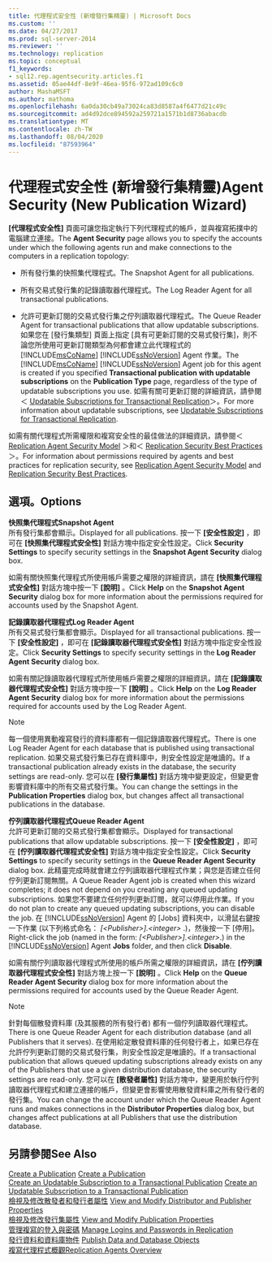 ```yaml
---
title: 代理程式安全性 (新增發行集精靈) | Microsoft Docs
ms.custom: ''
ms.date: 04/27/2017
ms.prod: sql-server-2014
ms.reviewer: ''
ms.technology: replication
ms.topic: conceptual
f1_keywords:
- sql12.rep.agentsecurity.articles.f1
ms.assetid: 05ae44df-8e9f-46ea-95f6-972ad109c6c0
author: MashaMSFT
ms.author: mathoma
ms.openlocfilehash: 6a0da30cb49a73024ca83d8587a4f6477d21c49c
ms.sourcegitcommit: ad4d92dce894592a259721a1571b1d8736abacdb
ms.translationtype: MT
ms.contentlocale: zh-TW
ms.lasthandoff: 08/04/2020
ms.locfileid: "87593964"
---
```

# <a name="agent-security-new-publication-wizard"></a><span data-ttu-id="bedb2-102">代理程式安全性 (新增發行集精靈)</span><span class="sxs-lookup"><span data-stu-id="bedb2-102">Agent Security (New Publication Wizard)</span></span>
  <span data-ttu-id="bedb2-103">**[代理程式安全性]** 頁面可讓您指定執行下列代理程式的帳戶，並與複寫拓撲中的電腦建立連接。</span><span class="sxs-lookup"><span data-stu-id="bedb2-103">The **Agent Security** page allows you to specify the accounts under which the following agents run and make connections to the computers in a replication topology:</span></span>  
  
-   <span data-ttu-id="bedb2-104">所有發行集的快照集代理程式。</span><span class="sxs-lookup"><span data-stu-id="bedb2-104">The Snapshot Agent for all publications.</span></span>  
  
-   <span data-ttu-id="bedb2-105">所有交易式發行集的記錄讀取器代理程式。</span><span class="sxs-lookup"><span data-stu-id="bedb2-105">The Log Reader Agent for all transactional publications.</span></span>  
  
-   <span data-ttu-id="bedb2-106">允許可更新訂閱的交易式發行集之佇列讀取器代理程式。</span><span class="sxs-lookup"><span data-stu-id="bedb2-106">The Queue Reader Agent for transactional publications that allow updatable subscriptions.</span></span> <span data-ttu-id="bedb2-107">如果您在 [發行集類型] 頁面上指定 [具有可更新訂閱的交易式發行集]，則不論您所使用可更新訂閱類型為何都會建立此代理程式的 [!INCLUDE[msCoName](../../includes/msconame-md.md)] [!INCLUDE[ssNoVersion](../../includes/ssnoversion-md.md)] Agent 作業。</span><span class="sxs-lookup"><span data-stu-id="bedb2-107">The [!INCLUDE[msCoName](../../includes/msconame-md.md)] [!INCLUDE[ssNoVersion](../../includes/ssnoversion-md.md)] Agent job for this agent is created if you specified **Transactional publication with updatable subscriptions** on the **Publication Type** page, regardless of the type of updatable subscriptions you use.</span></span> <span data-ttu-id="bedb2-108">如需有關可更新訂閱的詳細資訊，請參閱＜ [Updatable Subscriptions for Transactional Replication](transactional/updatable-subscriptions-for-transactional-replication.md)＞。</span><span class="sxs-lookup"><span data-stu-id="bedb2-108">For more information about updatable subscriptions, see [Updatable Subscriptions for Transactional Replication](transactional/updatable-subscriptions-for-transactional-replication.md).</span></span>  
  
 <span data-ttu-id="bedb2-109">如需有關代理程式所需權限和複寫安全性的最佳做法的詳細資訊，請參閱＜ [Replication Agent Security Model](security/replication-agent-security-model.md) ＞和＜ [Replication Security Best Practices](security/replication-security-best-practices.md)＞。</span><span class="sxs-lookup"><span data-stu-id="bedb2-109">For information about permissions required by agents and best practices for replication security, see [Replication Agent Security Model](security/replication-agent-security-model.md) and [Replication Security Best Practices](security/replication-security-best-practices.md).</span></span>  
  
## <a name="options"></a><span data-ttu-id="bedb2-110">選項。</span><span class="sxs-lookup"><span data-stu-id="bedb2-110">Options</span></span>  
 <span data-ttu-id="bedb2-111">**快照集代理程式**</span><span class="sxs-lookup"><span data-stu-id="bedb2-111">**Snapshot Agent**</span></span>  
 <span data-ttu-id="bedb2-112">所有發行集都會顯示。</span><span class="sxs-lookup"><span data-stu-id="bedb2-112">Displayed for all publications.</span></span> <span data-ttu-id="bedb2-113">按一下 **[安全性設定]** ，即可在 **[快照集代理程式安全性]** 對話方塊中指定安全性設定。</span><span class="sxs-lookup"><span data-stu-id="bedb2-113">Click **Security Settings** to specify security settings in the **Snapshot Agent Security** dialog box.</span></span>  
  
 <span data-ttu-id="bedb2-114">如需有關快照集代理程式所使用帳戶需要之權限的詳細資訊，請在 **[快照集代理程式安全性]** 對話方塊中按一下 **[說明]** 。</span><span class="sxs-lookup"><span data-stu-id="bedb2-114">Click **Help** on the **Snapshot Agent Security** dialog box for more information about the permissions required for accounts used by the Snapshot Agent.</span></span>  
  
 <span data-ttu-id="bedb2-115">**記錄讀取器代理程式**</span><span class="sxs-lookup"><span data-stu-id="bedb2-115">**Log Reader Agent**</span></span>  
 <span data-ttu-id="bedb2-116">所有交易式發行集都會顯示。</span><span class="sxs-lookup"><span data-stu-id="bedb2-116">Displayed for all transactional publications.</span></span> <span data-ttu-id="bedb2-117">按一下 **[安全性設定]** ，即可在 **[記錄讀取器代理程式安全性]** 對話方塊中指定安全性設定。</span><span class="sxs-lookup"><span data-stu-id="bedb2-117">Click **Security Settings** to specify security settings in the **Log Reader Agent Security** dialog box.</span></span>  
  
 <span data-ttu-id="bedb2-118">如需有關記錄讀取器代理程式所使用帳戶需要之權限的詳細資訊，請在 **[記錄讀取器代理程式安全性]** 對話方塊中按一下 **[說明]** 。</span><span class="sxs-lookup"><span data-stu-id="bedb2-118">Click **Help** on the **Log Reader Agent Security** dialog box for more information about the permissions required for accounts used by the Log Reader Agent.</span></span>  
  
> [!NOTE]  
>  <span data-ttu-id="bedb2-119">每一個使用異動複寫發行的資料庫都有一個記錄讀取器代理程式。</span><span class="sxs-lookup"><span data-stu-id="bedb2-119">There is one Log Reader Agent for each database that is published using transactional replication.</span></span> <span data-ttu-id="bedb2-120">如果交易式發行集已存在資料庫中，則安全性設定是唯讀的。</span><span class="sxs-lookup"><span data-stu-id="bedb2-120">If a transactional publication already exists in the database, the security settings are read-only.</span></span> <span data-ttu-id="bedb2-121">您可以在 **[發行集屬性]** 對話方塊中變更設定，但變更會影響資料庫中的所有交易式發行集。</span><span class="sxs-lookup"><span data-stu-id="bedb2-121">You can change the settings in the **Publication Properties** dialog box, but changes affect all transactional publications in the database.</span></span>  
  
 <span data-ttu-id="bedb2-122">**佇列讀取器代理程式**</span><span class="sxs-lookup"><span data-stu-id="bedb2-122">**Queue Reader Agent**</span></span>  
 <span data-ttu-id="bedb2-123">允許可更新訂閱的交易式發行集都會顯示。</span><span class="sxs-lookup"><span data-stu-id="bedb2-123">Displayed for transactional publications that allow updatable subscriptions.</span></span> <span data-ttu-id="bedb2-124">按一下 **[安全性設定]** ，即可在 **[佇列讀取器代理程式安全性]** 對話方塊中指定安全性設定。</span><span class="sxs-lookup"><span data-stu-id="bedb2-124">Click **Security Settings** to specify security settings in the **Queue Reader Agent Security** dialog box.</span></span> <span data-ttu-id="bedb2-125">此精靈完成時就會建立佇列讀取器代理程式作業；與您是否建立任何佇列更新訂閱無關。</span><span class="sxs-lookup"><span data-stu-id="bedb2-125">A Queue Reader Agent job is created when this wizard completes; it does not depend on you creating any queued updating subscriptions.</span></span> <span data-ttu-id="bedb2-126">如果您不要建立任何佇列更新訂閱，就可以停用此作業。</span><span class="sxs-lookup"><span data-stu-id="bedb2-126">If you do not plan to create any queued updating subscriptions, you can disable the job.</span></span> <span data-ttu-id="bedb2-127">在 [!INCLUDE[ssNoVersion](../../includes/ssnoversion-md.md)] Agent 的 [Jobs] 資料夾中，以滑鼠右鍵按一下作業 (以下列格式命名： *[\<Publisher>].\<integer>* .)，然後按一下 [停用]。</span><span class="sxs-lookup"><span data-stu-id="bedb2-127">Right-click the job (named in the form: *[\<Publisher>].\<integer>*.) in the [!INCLUDE[ssNoVersion](../../includes/ssnoversion-md.md)] Agent **Jobs** folder, and then click **Disable**.</span></span>  
  
 <span data-ttu-id="bedb2-128">如需有關佇列讀取器代理程式所使用的帳戶所需之權限的詳細資訊，請在 **[佇列讀取器代理程式安全性]** 對話方塊上按一下 **[說明]** 。</span><span class="sxs-lookup"><span data-stu-id="bedb2-128">Click **Help** on the **Queue Reader Agent Security** dialog box for more information about the permissions required for accounts used by the Queue Reader Agent.</span></span>  
  
> [!NOTE]  
>  <span data-ttu-id="bedb2-129">針對每個散發資料庫 (及其服務的所有發行者) 都有一個佇列讀取器代理程式。</span><span class="sxs-lookup"><span data-stu-id="bedb2-129">There is one Queue Reader Agent for each distribution database (and all Publishers that it serves).</span></span> <span data-ttu-id="bedb2-130">在使用給定散發資料庫的任何發行者上，如果已存在允許佇列更新訂閱的交易式發行集，則安全性設定是唯讀的。</span><span class="sxs-lookup"><span data-stu-id="bedb2-130">If a transactional publication that allows queued updating subscriptions already exists on any of the Publishers that use a given distribution database, the security settings are read-only.</span></span> <span data-ttu-id="bedb2-131">您可以在 **[散發者屬性]** 對話方塊中，變更用於執行佇列讀取器代理程式和建立連接的帳戶，但變更會影響使用散發資料庫之所有發行者的發行集。</span><span class="sxs-lookup"><span data-stu-id="bedb2-131">You can change the account under which the Queue Reader Agent runs and makes connections in the **Distributor Properties** dialog box, but changes affect publications at all Publishers that use the distribution database.</span></span>  
  
## <a name="see-also"></a><span data-ttu-id="bedb2-132">另請參閱</span><span class="sxs-lookup"><span data-stu-id="bedb2-132">See Also</span></span>  
 <span data-ttu-id="bedb2-133">[Create a Publication](publish/create-a-publication.md) </span><span class="sxs-lookup"><span data-stu-id="bedb2-133">[Create a Publication](publish/create-a-publication.md) </span></span>  
 <span data-ttu-id="bedb2-134">[Create an Updatable Subscription to a Transactional Publication](publish/create-an-updatable-subscription-to-a-transactional-publication.md) </span><span class="sxs-lookup"><span data-stu-id="bedb2-134">[Create an Updatable Subscription to a Transactional Publication](publish/create-an-updatable-subscription-to-a-transactional-publication.md) </span></span>  
 <span data-ttu-id="bedb2-135">[檢視及修改散發者和發行者屬性](view-and-modify-distributor-and-publisher-properties.md) </span><span class="sxs-lookup"><span data-stu-id="bedb2-135">[View and Modify Distributor and Publisher Properties](view-and-modify-distributor-and-publisher-properties.md) </span></span>  
 <span data-ttu-id="bedb2-136">[檢視及修改發行集屬性](publish/view-and-modify-publication-properties.md) </span><span class="sxs-lookup"><span data-stu-id="bedb2-136">[View and Modify Publication Properties](publish/view-and-modify-publication-properties.md) </span></span>  
 <span data-ttu-id="bedb2-137">[管理複寫的登入與密碼](security/identity-and-access-control-replication.md#manage-logins-and-passwords-in-replication) </span><span class="sxs-lookup"><span data-stu-id="bedb2-137">[Manage Logins and Passwords in Replication](security/identity-and-access-control-replication.md#manage-logins-and-passwords-in-replication) </span></span>  
 <span data-ttu-id="bedb2-138">[發行資料和資料庫物件](publish/publish-data-and-database-objects.md) </span><span class="sxs-lookup"><span data-stu-id="bedb2-138">[Publish Data and Database Objects](publish/publish-data-and-database-objects.md) </span></span>  
 [<span data-ttu-id="bedb2-139">複寫代理程式概觀</span><span class="sxs-lookup"><span data-stu-id="bedb2-139">Replication Agents Overview</span></span>](agents/replication-agents-overview.md)  
  
  
